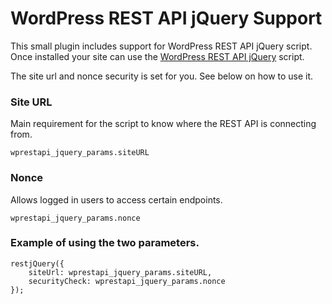 # WordPress REST API jQuery Support

This small plugin includes support for WordPress REST API jQuery script. Once installed your site can use the [WordPress REST API jQuery](https://github.com/seb86/WordPress-REST-API-jQuery) script.

The site url and nonce security is set for you. See below on how to use it.

### Site URL
Main requirement for the script to know where the REST API is connecting from.

```wprestapi_jquery_params.siteURL```

### Nonce
Allows logged in users to access certain endpoints.

```wprestapi_jquery_params.nonce```

### Example of using the two parameters.

```
restjQuery({
    siteUrl: wprestapi_jquery_params.siteURL,
    securityCheck: wprestapi_jquery_params.nonce
});
```
